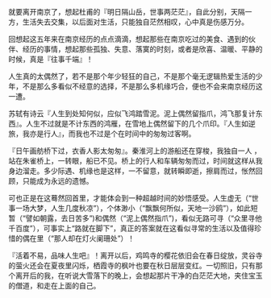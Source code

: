 <!--
.. title: 最忆是南京
.. slug: zui-yi-shi-nan-jing
.. date: 2022-04-13 11:34:20 UTC+08:00
.. tags: 人生思考,人生感悟
.. category: 非技术
.. link: 
.. description: 
.. type: text
-->

就要离开南京了，想起杜甫的『明日隔山岳，世事两茫茫』，自此分别，天隔一方，生活失去交集，以后面对生活，只能独自茫然相叹，心中真是伤感万分。

回想起这五年来在南京经历的点点滴滴，想起那些在南京吃过的美食、遇到的伙伴、经历的事情，想起那些孤独、失意、落寞的时刻，或者是欣喜、温暖、平静的时候，真是『往事千端』！

人生真的太偶然了，若不是那个年少轻狂的自己，不是那个毫无逻辑热爱生活的少年，不是那么多看似不经意的选择，不是那么多机缘巧合，便也不会来南京经历这一遭。

苏轼有诗云『人生到处知何似，应似飞鸿踏雪泥。泥上偶然留指爪，鸿飞那复计东西』。人生不过就是不计东西的鸿雁，在雪地上偶然留下的几个爪印。『人生如逆旅，我亦是行人』，而我也不过是个在时间中的匆匆过客啊。

『日午画舫桥下过，衣香人影太匆匆』。秦淮河上的游船还在穿梭，我独自一人 ，站在朱雀桥上，一转眼，船已不见。桥上的行人和车辆匆匆而过，时间就这样从我身边溜走。多少际遇、机缘也是这样，一不留意，就转瞬即逝，擦肩而过，怅然回顾，只能成为永远的遗憾。

可也正是在这蓦然回首里，才能体会到一种超越时间的妙悟感受。人生虚无（“世事一场大梦，人生几度秋凉”），个体渺小（“飘飘何所似，天地一沙鸥”），如此短暂（“譬如朝露，去日苦多”)和偶然（“泥上偶然指爪”)，看似无路可寻（“众里寻他千百度”），可事实上“路就在脚下”，真正的答案就在这看似寻常的生活以及值得珍惜的偶在里（“那人却在灯火阑珊处”）！

『活着不易，品味人生吧』！离开以后，鸡鸣寺的樱花依旧会在春日绽放，灵谷寺的萤火还会在夏夜里闪烁，栖霞寺的枫叶也要在秋日层层变红。一切照旧，只有那个离开后的我，在听说大雪落下的晚上，会想起那片干净的白茫茫大地，夹住宝玉的僧道，和走在上面的自己。